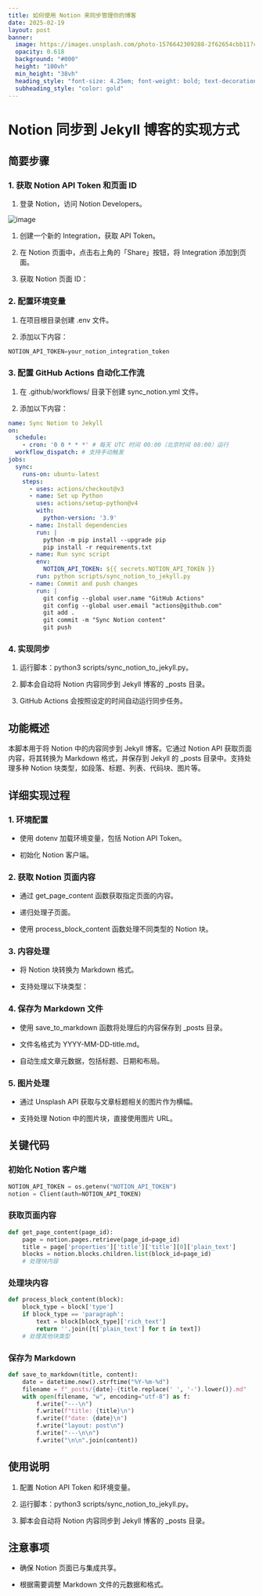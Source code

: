 ```yaml
---
title: 如何使用 Notion 来同步管理你的博客
date: 2025-02-19
layout: post
banner:
  image: https://images.unsplash.com/photo-1576642309288-2f62654cbb11?crop=entropy&cs=tinysrgb&fit=max&fm=jpg&ixid=M3w2OTIwMzJ8MHwxfHJhbmRvbXx8fHx8fHx8fDE3Mzk5NTM1MjV8&ixlib=rb-4.0.3&q=80&w=1080
  opacity: 0.618
  background: "#000"
  height: "100vh"
  min_height: "38vh"
  heading_style: "font-size: 4.25em; font-weight: bold; text-decoration: underline"
  subheading_style: "color: gold"
---
```


# Notion 同步到 Jekyll 博客的实现方式

## 简要步骤

### 1. 获取 Notion API Token 和页面 ID

1. 登录 Notion，访问 Notion Developers。

![image](https://prod-files-secure.s3.us-west-2.amazonaws.com/a7a0cc5a-89b9-4cda-8686-1fba0ca52f40/d19c1afe-dea5-4312-9333-786b0ba83054/image.png?X-Amz-Algorithm=AWS4-HMAC-SHA256&X-Amz-Content-Sha256=UNSIGNED-PAYLOAD&X-Amz-Credential=ASIAZI2LB466UDG2LAF5%2F20250219%2Fus-west-2%2Fs3%2Faws4_request&X-Amz-Date=20250219T082525Z&X-Amz-Expires=3600&X-Amz-Security-Token=IQoJb3JpZ2luX2VjEHgaCXVzLXdlc3QtMiJIMEYCIQDNYRQs0Buc7oohQ%2FbeQKzQsPCLc3sAvnJE6uGWDr1NdgIhALZ1w5uPLbEe0wJB2c5FVqlHRrS8dMs4%2BKVyfp%2BJT29EKogECKH%2F%2F%2F%2F%2F%2F%2F%2F%2F%2FwEQABoMNjM3NDIzMTgzODA1IgxT7X%2FGvvlB1obmnMkq3APbKjxuQWNYl3RRdbj4CuIO4MaHhj4RAC6fLppUuUrtGpinA88GZOnD0VEPEwzjVH6XoiPO073QDnvZsTm66AEcryUQVVJakIYBPgCRcGpM2AjrANIeikfbdjPSzUpoj%2FCCetyJ1gYKpxThkuXjvg4lht6Dw0DwtL%2FPwVVfwHUSSRM1Q2rg6ii7xYTbGGqZkgJ6J3y8hXClKAZEWRYYLw%2BdeS334eiBveqyW3RnYw140uODaDncRCIdDMFVjH6sUyk%2BaSo2RcHnWkB7m5ufnYpNtKciBaXbPgSheQ1ju7bn6dGfwMazVCltwVrYAgGPKy%2F5Eg32wKsMg6SJG2xHMrNddkyJimD8fAT4NNX60yQofOEPBd3LX5imliga1%2FyPRijeElb3rEbbWc3V9gzw%2F4aWdy1DWOaGODU6KJ6KsZQQ8W8BBRbB76aq6PvwKTrKct3Xr1lyoHD0heykQ7iJM49ZKanIkOjsgLNOZd6dh33Ontt0OcQsxOCbduPYSiOfd9A8Y6ORuAyV6DvMRqkoUTeLaVseUQNU9tqUmAGZ9gcytRPJTHoRSxpSDWgdoDyS%2FXLtZ1s7N975PjJcgiNhvgaYr2cCFIut5onZy3KS41uW2aFX7NKCDpkTiIBocjDwnta9BjqkAUMz46s3wPor8rdt0BKsnXv%2BbwLkRDAY6%2BvZkcrBaJTb9PowcYQ1K5PpSAhmUwfVDqKKh0B5UY%2B00uxx7fTyVZ0lOXSZJx5oHTB3M2rPNpP2HjACVL9CnQrmVzPTmHTyGMaRyR4BKl21WrVLL2K6p0DtL1INHKkykUTXDUNs8d0uB7ZJAIACT7XJT9ivROL62W3Je6wgCpAEOkVHDPiSF5DgU0aF&X-Amz-Signature=5b68d3fd891db8be60388fcde7629ece704ec20a1c5ca5f399cef6977709b13b&X-Amz-SignedHeaders=host&x-id=GetObject)

1. 创建一个新的 Integration，获取 API Token。

1. 在 Notion 页面中，点击右上角的「Share」按钮，将 Integration 添加到页面。

1. 获取 Notion 页面 ID：


### 2. 配置环境变量

1. 在项目根目录创建 .env 文件。

1. 添加以下内容：

```javascript
NOTION_API_TOKEN=your_notion_integration_token
```

### 3. 配置 GitHub Actions 自动化工作流

1. 在 .github/workflows/ 目录下创建 sync_notion.yml 文件。

1. 添加以下内容：

```yaml
name: Sync Notion to Jekyll
on:
  schedule:
    - cron: '0 0 * * *' # 每天 UTC 时间 00:00（北京时间 08:00）运行
  workflow_dispatch: # 支持手动触发
jobs:
  sync:
    runs-on: ubuntu-latest
    steps:
      - uses: actions/checkout@v3
      - name: Set up Python
        uses: actions/setup-python@v4
        with:
          python-version: '3.9'
      - name: Install dependencies
        run: |
          python -m pip install --upgrade pip
          pip install -r requirements.txt
      - name: Run sync script
        env:
          NOTION_API_TOKEN: ${{ secrets.NOTION_API_TOKEN }}
        run: python scripts/sync_notion_to_jekyll.py
      - name: Commit and push changes
        run: |
          git config --global user.name "GitHub Actions"
          git config --global user.email "actions@github.com"
          git add .
          git commit -m "Sync Notion content"
          git push
```

### 4. 实现同步

1. 运行脚本：python3 scripts/sync_notion_to_jekyll.py。

1. 脚本会自动将 Notion 内容同步到 Jekyll 博客的 _posts 目录。

1. GitHub Actions 会按照设定的时间自动运行同步任务。

## 功能概述

本脚本用于将 Notion 中的内容同步到 Jekyll 博客。它通过 Notion API 获取页面内容，将其转换为 Markdown 格式，并保存到 Jekyll 的 _posts 目录中。支持处理多种 Notion 块类型，如段落、标题、列表、代码块、图片等。

## 详细实现过程

### 1. 环境配置

- 使用 dotenv 加载环境变量，包括 Notion API Token。

- 初始化 Notion 客户端。

### 2. 获取 Notion 页面内容

- 通过 get_page_content 函数获取指定页面的内容。

- 递归处理子页面。

- 使用 process_block_content 函数处理不同类型的 Notion 块。

### 3. 内容处理

- 将 Notion 块转换为 Markdown 格式。

- 支持处理以下块类型：


### 4. 保存为 Markdown 文件

- 使用 save_to_markdown 函数将处理后的内容保存到 _posts 目录。

- 文件名格式为 YYYY-MM-DD-title.md。

- 自动生成文章元数据，包括标题、日期和布局。

### 5. 图片处理

- 通过 Unsplash API 获取与文章标题相关的图片作为横幅。

- 支持处理 Notion 中的图片块，直接使用图片 URL。

## 关键代码

### 初始化 Notion 客户端

```python
NOTION_API_TOKEN = os.getenv("NOTION_API_TOKEN")
notion = Client(auth=NOTION_API_TOKEN)
```

### 获取页面内容

```python
def get_page_content(page_id):
    page = notion.pages.retrieve(page_id=page_id)
    title = page['properties']['title']['title'][0]['plain_text']
    blocks = notion.blocks.children.list(block_id=page_id)
    # 处理块内容
```

### 处理块内容

```python
def process_block_content(block):
    block_type = block['type']
    if block_type == 'paragraph':
        text = block[block_type]['rich_text']
        return ''.join([t['plain_text'] for t in text])
    # 处理其他块类型
```

### 保存为 Markdown

```python
def save_to_markdown(title, content):
    date = datetime.now().strftime("%Y-%m-%d")
    filename = f"_posts/{date}-{title.replace(' ', '-').lower()}.md"
    with open(filename, "w", encoding="utf-8") as f:
        f.write("---\n")
        f.write(f"title: {title}\n")
        f.write(f"date: {date}\n")
        f.write("layout: post\n")
        f.write("---\n\n")
        f.write("\n\n".join(content))
```

## 使用说明

1. 配置 Notion API Token 和环境变量。

1. 运行脚本：python3 scripts/sync_notion_to_jekyll.py。

1. 脚本会自动将 Notion 内容同步到 Jekyll 博客的 _posts 目录。

## 注意事项

- 确保 Notion 页面已与集成共享。

- 根据需要调整 Markdown 文件的元数据和格式。